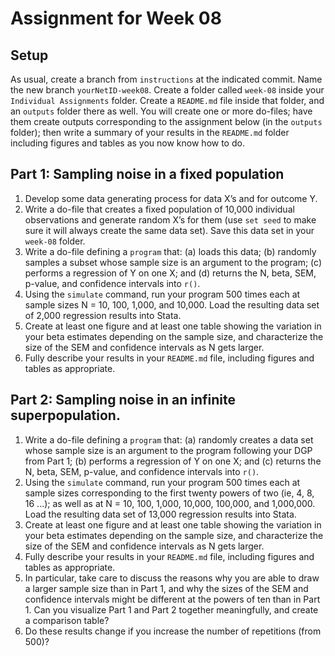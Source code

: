 # Assignment for Week 08

## Setup

As usual, create a branch from `instructions` at the indicated commit. Name the new branch `yourNetID-week08`. Create a folder called `week-08` inside your `Individual Assignments` folder. Create a `README.md` file inside that folder, and an `outputs` folder there as well. You will create one or more do-files; have them create outputs corresponding to the assignment below (in the `outputs` folder); then write a summary of your results in the `README.md` folder including figures and tables as you now know how to do.

## Part 1: Sampling noise in a fixed population

1. Develop some data generating process for data X’s and for outcome Y.
2. Write a do-file that creates a fixed population of 10,000 individual observations and generate random X’s for them (use `set seed` to make sure it will always create the same data set). Save this data set in your `week-08` folder.
3. Write a do-file defining a `program` that: (a) loads this data; (b) randomly samples a subset whose sample size is an argument to the program; (c) performs a regression of Y on one X; and (d) returns the N, beta, SEM, p-value, and confidence intervals into `r()`.
4. Using the `simulate` command, run your program 500 times each at sample sizes N = 10, 100, 1,000, and 10,000. Load the resulting data set of 2,000 regression results into Stata.
5. Create at least one figure and at least one table showing the variation in your beta estimates depending on the sample size, and characterize the size of the SEM and confidence intervals as N gets larger.
6. Fully describe your results in your `README.md` file, including figures and tables as appropriate.

## Part 2: Sampling noise in an infinite superpopulation.

1. Write a do-file defining a `program` that: (a) randomly creates a data set whose sample size is an argument to the program following your DGP from Part 1; (b) performs a regression of Y on one X; and (c) returns the N, beta, SEM, p-value, and confidence intervals into `r()`.
2. Using the `simulate` command, run your program 500 times each at sample sizes corresponding to the first twenty powers of two (ie, 4, 8, 16 ...); as well as at N = 10, 100, 1,000, 10,000, 100,000, and 1,000,000. Load the resulting data set of 13,000 regression results into Stata.
3. Create at least one figure and at least one table showing the variation in your beta estimates depending on the sample size, and characterize the size of the SEM and confidence intervals as N gets larger.
4. Fully describe your results in your `README.md` file, including figures and tables as appropriate.
5. In particular, take care to discuss the reasons why you are able to draw a larger sample size than in Part 1, and why the sizes of the SEM and confidence intervals might be different at the powers of ten than in Part 1. Can you visualize Part 1 and Part 2 together meaningfully, and create a comparison table?
6. Do these results change if you increase the number of repetitions (from 500)?
